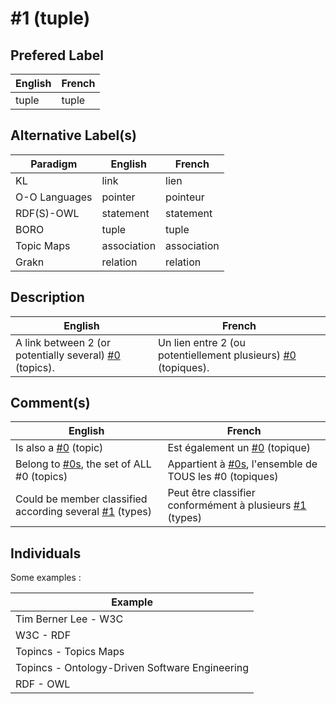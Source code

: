 #1 (tuple)
==

Prefered Label
-
<table>
    <thead>
        <tr>
            <th>English</th>
            <th>French</th>
        </tr>
    </thead>
    <tbody>
        <tr>
            <td>tuple</td>
            <td>tuple</td>
        </tr>
    </tbody>
</table>

Alternative Label(s)
-
<table>
    <thead>
        <tr>
            <th>Paradigm</th>
            <th>English</th>
            <th>French</th>
        </tr>
    </thead>
    <tbody>
       <tr>
            <td>KL</td>
            <td>link</td>
            <td>lien</td>
        </tr>
        <tr>
            <td>O-O Languages</td>
            <td>pointer</td>
            <td>pointeur</td>
       </tr>
       <tr>
            <td>RDF(S)-OWL</td>
            <td>statement</td>
            <td>statement</td>
        </tr>
        <tr>
            <td>BORO</td>
            <td>tuple</td>
            <td>tuple</td>
        </tr>
        <tr>
            <td>Topic Maps</td>
            <td>association</td>
            <td>association</td>
        </tr>
        <tr>
            <td>Grakn</td>
            <td>relation</td>
            <td>relation</td>
        </tr>
    </tbody>
</table>

Description
-
<table>
    <thead>
        <tr>
            <th>English</th>
            <th>French</th>
        </tr>
    </thead>
    <tbody>
        <tr>
            <td>A link between 2 (or potentially several) <a href="https://github.com/iPlumb3r/KeQuarks/blob/master/1_Semantic/Conceptionary/%230_topic.md">#0</a> (topics).</td>
            <td>Un lien entre 2 (ou potentiellement plusieurs) <a href="https://github.com/iPlumb3r/KeQuarks/blob/master/1_Semantic/Conceptionary/%230_topic.md">#0</a> (topiques).</td>
        </tr>
    </tbody>
</table>

Comment(s)
-
<table>
    <thead>
        <tr>
            <th>English</th>
            <th>French</th>
        </tr>
    </thead>
    <tbody>
         <tr>
            <td>Is also a <a href="https://github.com/iPlumb3r/KeQuarks/blob/master/1_Semantic/Conceptionary/%230_topic.md">#0</a> (topic)</td>
            <td>Est également un <a href="https://github.com/iPlumb3r/KeQuarks/blob/master/1_Semantic/Conceptionary/%230_topic.md">#0</a> (topique)</td>
        </tr>  
        <tr>
            <td>Belong to <a href="https://github.com/iPlumb3r/KeQuarks/blob/master/1_Semantic/Conceptionary/%230s_Things.md">#0s</a>, the set of ALL #0 (topics)</td>
            <td>Appartient à <a href="https://github.com/iPlumb3r/KeQuarks/blob/master/1_Semantic/Conceptionary/%230s_Things.md">#0s</a>, l'ensemble de TOUS les #0 (topiques)</td>
        </tr>
        <tr>
            <td>Could be member classified according several <a href="https://github.com/iPlumb3r/KeQuarks/blob/master/1_Semantic/Conceptionary/%232_type.md">#1</a> (types)</td>
            <td>Peut être classifier conformément à plusieurs <a href="https://github.com/iPlumb3r/KeQuarks/blob/master/1_Semantic/Conceptionary/%232_type.md">#1</a> (types)</td>
        </tr>        
    </tbody>
</table>


Individuals
-

Some examples : 
<table>
    <thead>
        <tr>
            <th>Example</th>
        </tr>
    </thead>
    <tbody>
        <tr>
            <td>Tim Berner Lee - W3C</td>
        </tr>
        <tr>
            <td>W3C - RDF</td>
        </tr>
        <tr>
            <td>Topincs - Topics Maps</td>
        </tr>
        <tr>
            <td>Topincs - Ontology-Driven Software Engineering</td>
        </tr>
        <tr>
            <td>RDF - OWL</td>
        </tr>
    </tbody>
</table>

